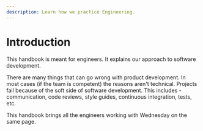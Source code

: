 ```yaml
---
description: Learn how we practice Engineering.
---
```


# Introduction

This handbook is meant for engineers. It explains our approach to software development.

There are many things that can go wrong with product development. In most cases (if the team is competent) the reasons aren't technical. Projects fail because of the soft side of software development. This includes - communication, code reviews, style guides, continuous integration, tests, etc.

This handbook brings all the engineers working with Wednesday on the same page.
